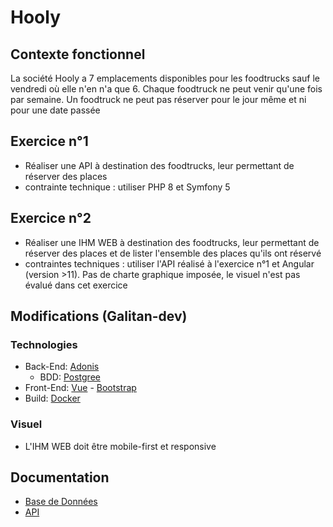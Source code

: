 # Hooly

## Contexte fonctionnel

La société Hooly a 7 emplacements disponibles pour les foodtrucks sauf le vendredi où elle n'en n'a que 6.
Chaque foodtruck ne peut venir qu'une fois par semaine.
Un foodtruck ne peut pas réserver pour le jour même et ni pour une date passée

## Exercice n°1 

- Réaliser une API à destination des foodtrucks, leur permettant de réserver des places
- contrainte technique : utiliser PHP 8 et Symfony 5 

## Exercice n°2

- Réaliser une IHM WEB à destination des foodtrucks, leur permettant de réserver des places et de lister l'ensemble des places qu'ils ont réservé
- contraintes techniques : utiliser l'API réalisé à l'exercice n°1 et Angular (version >11). Pas de charte graphique imposée, le visuel n'est pas évalué dans cet exercice

## Modifications (Galitan-dev)

### Technologies

- Back-End: [Adonis](https://adonisjs.com/)
  - BDD: [Postgree](https://www.postgresql.org/)
- Front-End: [Vue](https://vuejs.org/) - [Bootstrap](https://getbootstrap.com/)
- Build: [Docker](https://www.docker.com/)

### Visuel

- L'IHM WEB doit être mobile-first et responsive

## Documentation

- [Base de Données](./docs/db.md#base-de-données)
- [API](./docs/api.md#api)
